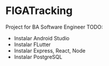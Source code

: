 # FIGATracking

Project for BA Software Engineer
TODO:

- Instalar Android Studio
- Instalar FLutter
- Instalar Express, React, Node
- Instalar PostgreSQL
